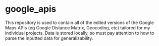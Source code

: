 # google_apis
This repository is used to contain all of the edited versions of the Google Maps APIs (eg Google Distance Matrix, Geocoding, etc) tailored for my individual projects. Data is stored locally, so must pay attention to how to parse the inputted data for generalizability.
